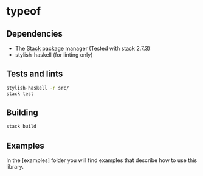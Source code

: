 # typeof

## Dependencies

- The [Stack] package manager (Tested with stack 2.7.3)
- stylish-haskell (for linting only)

## Tests and lints

``` bash
stylish-haskell -r src/
stack test
```

## Building

``` bash
stack build
```

[Stack]: https://docs.haskellstack.org/en/stable/README/

## Examples

In the [examples] folder you will find examples that describe how to use this
library.

